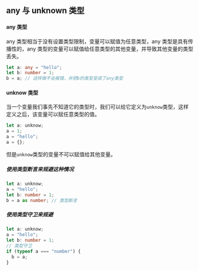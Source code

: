 ## any 与 unknown 类型

#### any 类型

any 类型相当于没有设置类型限制，变量可以赋值为任意类型，any 类型是具有传播性的，any 类型的变量可以赋值给任意类型的其他变量，并导致其他变量的类型丢失。

```typescript
let a: any = "hello";
let b: number = 1;
b = a; // 这样做不会报错，并把b的类型变成了any类型
```

#### unknow 类型

当一个变量我们事先不知道它的类型时，我们可以给它定义为`unknow`类型，这样定义之后，该变量可以赋任意类型的值。

```typescript
let a: unknow;
a = 1;
a = "hello";
a = {};
```

但是`unknow`类型的变量不可以赋值给其他变量。

##### 使用类型断言来规避这种情况

```typescript
let a: unknow;
a = "hello";
let b: number = 1;
b = a as number; // 类型断言
```

##### 使用类型守卫来规避

```typescript
let a: unknow;
a = "hello";
let b: number = 1;
// 类型守卫
if (typeof a === "number") {
  b = a;
}
```
